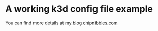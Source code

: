 # A working k3d config file example

You can find more details at [my blog chipnibbles.com](https://chipnibbles.com/create-your-own-kubernetes-cluster/)
